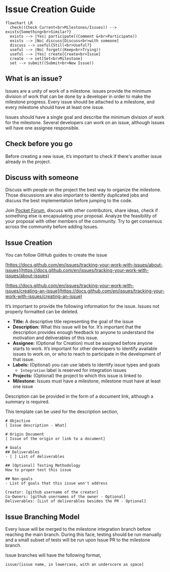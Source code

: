 # Issue Creation Guide

```mermaid
flowchart LR
  check((Check Current<br>Milestones/Issues)) --> exists{Something<br>Similar?}
  exists --> |Yes| participate((Comment &<br>Participate))
  exists --> |No| discuss[Discuss<br>with someone]
  discuss --> useful{Still<br>Useful?}
  useful --> |No| forget((Keep<br>Trying))
  useful --> |Yes| create[Create<br>Issue]
  create --> set[Set<br>Milestone]
  set --> submit((Submit<br>New Issue))
```

## What is an issue?

Issues are a unity of work of a milestone. issues provide the minimum division of work that can be done by a developer in order to make the milestone progress. Every issue should be attached to a milestone, and every milestone should have at least one issue.

Issues should have a single goal and describe the minimum division of work for the milestone. Several developers can work on an issue, although issues will have one assignee responsible.

## Check before you go

Before creating a new issue, it’s important to check if there's another issue already in the project.

## Discuss with someone

Discuss with people on the project the best way to organize the milestone. Those discussions are also important to identify duplicated jobs and discuss the best implementation before jumping to the code.

Join [Pocket Forum](https://forum.pokt.network/), discuss with other contributors, share ideas, check if something else is encapsulating your proposal. Analyze the feasibility of your proposal with other members of the community. Try to get consensus across the community before adding Issues.

## Issue Creation

You can follow GitHub guides to create the issue

[https://docs.github.com/en/issues/tracking-your-work-with-issues/about-issues](https://docs.github.com/en/issues/tracking-your-work-with-issues/about-issues)

[https://docs.github.com/en/issues/tracking-your-work-with-issues/creating-an-issue](https://docs.github.com/en/issues/tracking-your-work-with-issues/creating-an-issue)

It’s important to provide the following information for the issue. Issues not properly formatted can be deleted.

- **Title:** A descriptive title representing the goal of the issue
- **Description:** What this issue will be for. It’s important that the description provides enough feedback to anyone to understand the motivation and deliverables of this issue.
- **Assignee:** (Optional for Creation) must be assigned before anyone starts to work. It’s important for other developers to identify available issues to work on, or who to reach to participate in the development of that issue.
- **Labels:** (Optional) you can use labels to identify issue types and goals
    - `Integration` label is reserved for integration issues
- **Projects:** (Optional) the project to which this issue is linked to
- **Milestone:** Issues must have a milestone, milestone must have at least one issue

Description can be provided in the form of a document link, although a summary is required.

This template can be used for the description section,

```
# Objective
[ Issue description - What]

# Origin Document
[ Issue of the origin or link to a document]

# Goals
## Deliverables
- [ ] List of deliverables

## [Optional] Testing Methodology
How to proper test this issue

## Non-goals
- List of goals that this issue won't address

Creator: [github username of the creator]
Co-Owners: [github usernames of the owner - Optional]
Deliverables: [List of deliverables besides the PR - Optional]
```

## Issue Branching Model

Every Issue will be merged to the milestone integration branch before reaching the main branch. During this face, testing should be run manually and a small subset of tests will be run upon Issue PR to the milestone branch.

Issue branches will have the following format,

`issue/[issue name, in lowercase, with an underscore as space]`